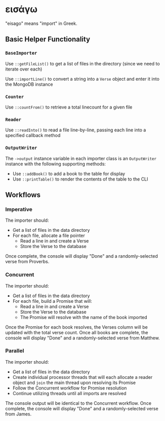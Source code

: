 εισάγω
======

"eisago" means "import" in Greek.

Basic Helper Functionality
--------------------------

### `BaseImporter`

Use `::getFileList()` to get a list of files in the directory (since we need to iterate over each)

Use `::importLine()` to convert a string into a `Verse` object and enter it into the MongoDB instance

### `Counter`

Use `::countFrom()` to retrieve a total linecount for a given file

### `Reader`

Use `::readInto()` to read a file line-by-line, passing each line into a specified callback method

### `OutputWriter`

The `->output` instance variable in each importer class is an `OutputWriter` instance with the following supporting methods:

- Use `::addBook()` to add a book to the table for display
- Use `::printTable()` to render the contents of the table to the CLI

Workflows
---------

### Imperative

The importer should:
- Get a list of files in the data directory
- For each file, allocate a file pointer
  - Read a line in and create a Verse
  - Store the Verse to the database

Once complete, the console will display "Done" and a randomly-selected verse from Proverbs.

### Concurrent

The importer should:
- Get a list of files in the data directory
- For each file, build a Promise that will:
  - Read a line in and create a Verse
  - Store the Verse to the database
  - The Promise will resolve with the name of the book imported
  
Once the Promise for each book resolves, the Verses column will be updated with the total verse count. Once all books are
complete, the console will display "Done" and a randomly-selected verse from Matthew.

### Parallel

The importer should:
- Get a list of files in the data directory
- Create individual processor threads that will each allocate a reader object and `join` the main thread upon resolving its Promise
- Follow the Concurrent workflow for Promise resolution
- Continue utilizing threads until all imports are resolved

The console output will be identical to the Concurrent workflow. Once complete, the console will display "Done" and a
randomly-selected verse from James.
